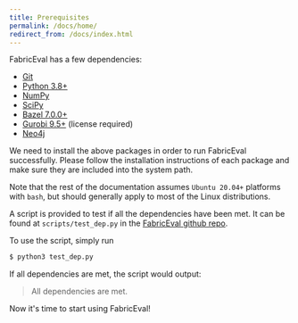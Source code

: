 ```yaml
---
title: Prerequisites
permalink: /docs/home/
redirect_from: /docs/index.html
---
```


FabricEval has a few dependencies:
- [Git](https://git-scm.com/)
- [Python 3.8+](https://www.python.org/downloads/)
- [NumPy](https://numpy.org/)
- [SciPy](https://scipy.org/)
- [Bazel 7.0.0+](https://bazel.build/install)
- [Gurobi 9.5+](https://www.gurobi.com/) (license required)
- [Neo4j](https://pypi.org/project/neo4j/)

We need to install the above packages in order to run FabricEval successfully.
Please follow the installation instructions of each package and make sure they
are included into the system path.

Note that the rest of the documentation assumes `Ubuntu 20.04+` platforms with `bash`,
but should generally apply to most of the Linux distributions.

A script is provided to test if all the dependencies have been met.
It can be found at `scripts/test_dep.py` in the [FabricEval github repo](https://github.com/shuoshuc/FabricEval).

To use the script, simply run
```bash
$ python3 test_dep.py
```

If all dependencies are met, the script would output:
> All dependencies are met.

Now it's time to start using FabricEval!

